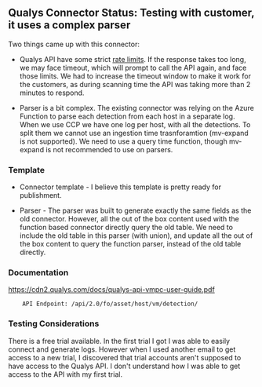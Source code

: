 <h2>Qualys Connector Status: Testing with customer, it uses a complex parser</h2>

Two things came up with this connector:

* Qualys API have some strict [rate limits](https://cdn2.qualys.com/docs/qualys-api-limits.pdf). If the response takes too long, we may face timeout, which will prompt to call the API again, and face those limits. We had to increase the timeout window to make it work for the customers, as during scanning time the API was taking more than 2 minutes to respond.

* Parser is a bit complex. The existing connector was relying on the Azure Function to parse each detection from each host in a separate log. 
When we use CCP we have one log per host, with all the detections. To split them we cannot use an ingestion time trasnforamtion (mv-expand is not supported). 
We need to use a query time function, though mv-expand is not recommended to use on parsers.

<h3>Template</h3>

* Connector template - I believe this template is pretty ready for publishment.

* Parser - The parser was built to generate exactly the same fields as the old connector. However, all the out of the box content used with the function based connector directly query the old table.
We need to include the old table in this parser (with union), and update all the out of the box content to query the function parser, instead of the old table directly.

<h3>Documentation</h3>

https://cdn2.qualys.com/docs/qualys-api-vmpc-user-guide.pdf

        API Endpoint: /api/2.0/fo/asset/host/vm/detection/

<h3>Testing Considerations</h3>

There is a free trial available. In the first trial I got I was able to easily connect and generate logs. However when I used another email to get access to a new trial, I discovered that trial accounts aren't supposed to have access to the Qualys API. I don't understand how I was able to get access to the API with my first trial.
